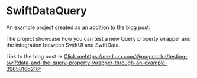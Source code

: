 # SwiftDataQuery

An example project created as an addition to the blog post.

The project showcase how you can test a new Query property wrapper and the integration between SwiftUI and SwiftData.

Link to the blog post -> [Click me](https://medium.com/@mgomolka/testing-swiftdata-and-the-query-property-wrapper-through-an-example-3965816b216f)https://medium.com/@mgomolka/testing-swiftdata-and-the-query-property-wrapper-through-an-example-3965816b216f
